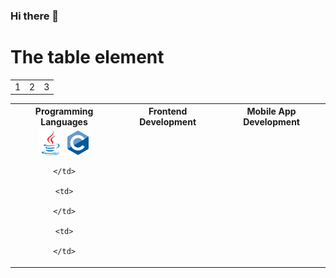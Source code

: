 

### Hi there 👋


<h1>The table element</h1>
<table>
  <tr>
    <td>1</td>
    <td>2</td>
    <td>3</td>
  </tr>
  <tr>
  </tr>
</table>
<table>
  <tr>
    <th>Programming Languages</th>
    <th>Frontend Development</th>
    <th>Mobile App Development</th>
  </tr>
  <tr>
    <td style="text-align: center;">
    <img src="https://raw.githubusercontent.com/devicons/devicon/master/icons/java/java-original.svg" alt="java" width="40" height="40" /> 
    <img src="https://raw.githubusercontent.com/devicons/devicon/master/icons/c/c-original.svg" alt="c" width="40"height="40" /> 

    </td>
    
    <td>
    
    </td>
    
    <td>
    
    </td>
    
  </tr>
 
</table>

